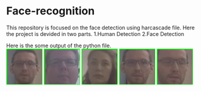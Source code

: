 # Face-recognition

This repository is focused on the face detection using harcascade file. Here the project is devided in two parts.
1.Human Detection
2.Face Detection

Here is the some output of the python file.
<br>
![ss1](/images/face1.png)
![ss2](/images/face16.png)
![ss3](/images/face21.png)
![ss4](/images/face5.png)
![ss25](/images/face10.png)
